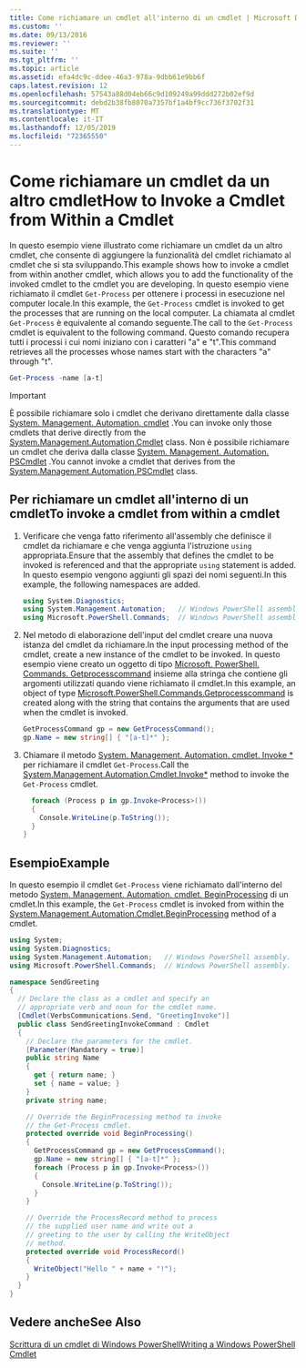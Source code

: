 ```yaml
---
title: Come richiamare un cmdlet all'interno di un cmdlet | Microsoft Docs
ms.custom: ''
ms.date: 09/13/2016
ms.reviewer: ''
ms.suite: ''
ms.tgt_pltfrm: ''
ms.topic: article
ms.assetid: efa4dc9c-ddee-46a3-978a-9dbb61e9bb6f
caps.latest.revision: 12
ms.openlocfilehash: 57543a88d04eb66c9d109249a99ddd272b02ef9d
ms.sourcegitcommit: debd2b38fb8070a7357bf1a4bf9cc736f3702f31
ms.translationtype: MT
ms.contentlocale: it-IT
ms.lasthandoff: 12/05/2019
ms.locfileid: "72365550"
---
```

# <a name="how-to-invoke-a-cmdlet-from-within-a-cmdlet"></a><span data-ttu-id="56815-102">Come richiamare un cmdlet da un altro cmdlet</span><span class="sxs-lookup"><span data-stu-id="56815-102">How to Invoke a Cmdlet from Within a Cmdlet</span></span>

<span data-ttu-id="56815-103">In questo esempio viene illustrato come richiamare un cmdlet da un altro cmdlet, che consente di aggiungere la funzionalità del cmdlet richiamato al cmdlet che si sta sviluppando.</span><span class="sxs-lookup"><span data-stu-id="56815-103">This example shows how to invoke a cmdlet from within another cmdlet, which allows you to add the functionality of the invoked cmdlet to the cmdlet you are developing.</span></span> <span data-ttu-id="56815-104">In questo esempio viene richiamato il cmdlet `Get-Process` per ottenere i processi in esecuzione nel computer locale.</span><span class="sxs-lookup"><span data-stu-id="56815-104">In this example, the `Get-Process` cmdlet is invoked to get the processes that are running on the local computer.</span></span> <span data-ttu-id="56815-105">La chiamata al cmdlet `Get-Process` è equivalente al comando seguente.</span><span class="sxs-lookup"><span data-stu-id="56815-105">The call to the `Get-Process` cmdlet is equivalent to the following command.</span></span> <span data-ttu-id="56815-106">Questo comando recupera tutti i processi i cui nomi iniziano con i caratteri "a" e "t".</span><span class="sxs-lookup"><span data-stu-id="56815-106">This command retrieves all the processes whose names start with the characters "a" through "t".</span></span>

```powershell
Get-Process -name [a-t]
```

> [!IMPORTANT]
> <span data-ttu-id="56815-107">È possibile richiamare solo i cmdlet che derivano direttamente dalla classe [System. Management. Automation. cmdlet](/dotnet/api/System.Management.Automation.Cmdlet) .</span><span class="sxs-lookup"><span data-stu-id="56815-107">You can invoke only those cmdlets that derive directly from the [System.Management.Automation.Cmdlet](/dotnet/api/System.Management.Automation.Cmdlet) class.</span></span> <span data-ttu-id="56815-108">Non è possibile richiamare un cmdlet che deriva dalla classe [System. Management. Automation. PSCmdlet](/dotnet/api/System.Management.Automation.PSCmdlet) .</span><span class="sxs-lookup"><span data-stu-id="56815-108">You cannot invoke a cmdlet that derives from the [System.Management.Automation.PSCmdlet](/dotnet/api/System.Management.Automation.PSCmdlet) class.</span></span>

## <a name="to-invoke-a-cmdlet-from-within-a-cmdlet"></a><span data-ttu-id="56815-109">Per richiamare un cmdlet all'interno di un cmdlet</span><span class="sxs-lookup"><span data-stu-id="56815-109">To invoke a cmdlet from within a cmdlet</span></span>

1. <span data-ttu-id="56815-110">Verificare che venga fatto riferimento all'assembly che definisce il cmdlet da richiamare e che venga aggiunta l'istruzione `using` appropriata.</span><span class="sxs-lookup"><span data-stu-id="56815-110">Ensure that the assembly that defines the cmdlet to be invoked is referenced and that the appropriate `using` statement is added.</span></span> <span data-ttu-id="56815-111">In questo esempio vengono aggiunti gli spazi dei nomi seguenti.</span><span class="sxs-lookup"><span data-stu-id="56815-111">In this example, the following namespaces are added.</span></span>

    ```csharp
    using System.Diagnostics;
    using System.Management.Automation;   // Windows PowerShell assembly.
    using Microsoft.PowerShell.Commands;  // Windows PowerShell assembly.
    ```

2. <span data-ttu-id="56815-112">Nel metodo di elaborazione dell'input del cmdlet creare una nuova istanza del cmdlet da richiamare.</span><span class="sxs-lookup"><span data-stu-id="56815-112">In the input processing method of the cmdlet, create a new instance of the cmdlet to be invoked.</span></span> <span data-ttu-id="56815-113">In questo esempio viene creato un oggetto di tipo [Microsoft. PowerShell. Commands. Getprocesscommand](/dotnet/api/Microsoft.PowerShell.Commands.GetProcessCommand) insieme alla stringa che contiene gli argomenti utilizzati quando viene richiamato il cmdlet.</span><span class="sxs-lookup"><span data-stu-id="56815-113">In this example, an object of type [Microsoft.PowerShell.Commands.Getprocesscommand](/dotnet/api/Microsoft.PowerShell.Commands.GetProcessCommand) is created along with the string that contains the arguments that are used when the cmdlet is invoked.</span></span>

    ```csharp
    GetProcessCommand gp = new GetProcessCommand();
    gp.Name = new string[] { "[a-t]*" };
    ```

3. <span data-ttu-id="56815-114">Chiamare il metodo [System. Management. Automation. cmdlet. Invoke \*](/dotnet/api/System.Management.Automation.Cmdlet.Invoke) per richiamare il cmdlet `Get-Process`.</span><span class="sxs-lookup"><span data-stu-id="56815-114">Call the [System.Management.Automation.Cmdlet.Invoke\*](/dotnet/api/System.Management.Automation.Cmdlet.Invoke) method to invoke the `Get-Process` cmdlet.</span></span>

    ```csharp
      foreach (Process p in gp.Invoke<Process>())
      {
        Console.WriteLine(p.ToString());
      }
    }
    ```

## <a name="example"></a><span data-ttu-id="56815-115">Esempio</span><span class="sxs-lookup"><span data-stu-id="56815-115">Example</span></span>

<span data-ttu-id="56815-116">In questo esempio il cmdlet `Get-Process` viene richiamato dall'interno del metodo [System. Management. Automation. cmdlet. BeginProcessing](/dotnet/api/System.Management.Automation.Cmdlet.BeginProcessing) di un cmdlet.</span><span class="sxs-lookup"><span data-stu-id="56815-116">In this example, the `Get-Process` cmdlet is invoked from within the [System.Management.Automation.Cmdlet.BeginProcessing](/dotnet/api/System.Management.Automation.Cmdlet.BeginProcessing) method of a cmdlet.</span></span>

```csharp
using System;
using System.Diagnostics;
using System.Management.Automation;   // Windows PowerShell assembly.
using Microsoft.PowerShell.Commands;  // Windows PowerShell assembly.

namespace SendGreeting
{
  // Declare the class as a cmdlet and specify an
  // appropriate verb and noun for the cmdlet name.
  [Cmdlet(VerbsCommunications.Send, "GreetingInvoke")]
  public class SendGreetingInvokeCommand : Cmdlet
  {
    // Declare the parameters for the cmdlet.
    [Parameter(Mandatory = true)]
    public string Name
    {
      get { return name; }
      set { name = value; }
    }
    private string name;

    // Override the BeginProcessing method to invoke
    // the Get-Process cmdlet.
    protected override void BeginProcessing()
    {
      GetProcessCommand gp = new GetProcessCommand();
      gp.Name = new string[] { "[a-t]*" };
      foreach (Process p in gp.Invoke<Process>())
      {
        Console.WriteLine(p.ToString());
      }
    }

    // Override the ProcessRecord method to process
    // the supplied user name and write out a
    // greeting to the user by calling the WriteObject
    // method.
    protected override void ProcessRecord()
    {
      WriteObject("Hello " + name + "!");
    }
  }
}
```

## <a name="see-also"></a><span data-ttu-id="56815-117">Vedere anche</span><span class="sxs-lookup"><span data-stu-id="56815-117">See Also</span></span>

[<span data-ttu-id="56815-118">Scrittura di un cmdlet di Windows PowerShell</span><span class="sxs-lookup"><span data-stu-id="56815-118">Writing a Windows PowerShell Cmdlet</span></span>](./writing-a-windows-powershell-cmdlet.md)
